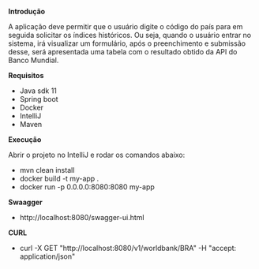 **Introdução**

A aplicação deve permitir que o usuário digite o código do país para em seguida solicitar os índices históricos. Ou seja, quando o usuário entrar no sistema, irá visualizar um formulário, após o preenchimento e submissão desse, será apresentada uma tabela com o resultado obtido da API do Banco Mundial.

**Requisitos**

* Java sdk 11
* Spring boot
* Docker
* IntelliJ
* Maven 

**Execução**

Abrir o projeto no IntelliJ e rodar os comandos abaixo:

* mvn clean install
* docker build -t my-app .
* docker run -p 0.0.0.0:8080:8080 my-app

**Swaagger**
* http://localhost:8080/swagger-ui.html

**CURL**
* curl -X GET "http://localhost:8080/v1/worldbank/BRA" -H "accept: application/json"
